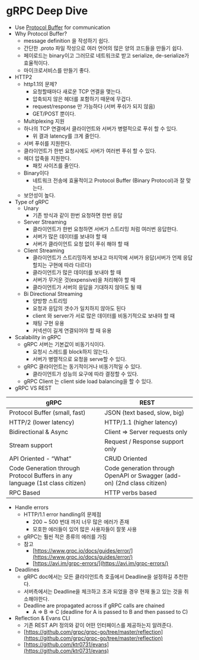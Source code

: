 # gRPC Deep Dive
* Use [Protocol Buffer](https://developers.google.com/protocol-buffers) for communication
* Why Protocol Buffer?
    * message definition 을 작성하기 쉽다.
    * 간단한 .proto 파일 작성으로 여러 언어의 많은 양의 코드들을 만들기 쉽다.
    * 페이로드는 binary이고 그러므로 네트워크로 받고 serialize, de-serialize가 효율적이다.
    * 마이크로서비스를 만들기 좋다.
* HTTP2
    * http1.1의 문제?
        * 요청할때마다 새로운 TCP 연결을 맺는다.
        * 압축되지 않은 헤더를 포함하기 때문에 무겁다.
        * request/response 만 가능하다 (서버 푸쉬가 되지 않음)
        * GET/POST 뿐이다.
    * Multiplexing 지원
    * 하나의 TCP 연결에서 클라이언트와 서버가 병렬적으로 푸쉬 할 수 있다.
        * 위 결과 latency를 크게 줄인다.
    * 서버 푸쉬를 지원한다.
    * 클라이언트가 한번 요청시에도 서버가 여러번 푸쉬 할 수 있다. 
    * 헤더 압축을 지원한다.
        * 패킷 사이즈를 줄인다. 
    * Binary이다
        * 네트워크 전송에 효율적이고 Protocol Buffer (Binary Protocol)과 잘 맞는다.
    * 보안성이 높다.
* Type of gRPC
    * Unary
        * 기존 방식과 같이 한번 요청하면 한번 응답
    * Server Streaming
        * 클라이언트가 한번 요청하면 서버가 스트리밍 처럼 여러번 응답한다.
        * 서버가 많은 데이터를 보내야 할 때
        * 서버가 클라이언트 요청 없이 푸쉬 해야 할 때
    * Client Streaming
        * 클라이언트가 스트리밍하게 보내고 마지막에 서버가 응답(서버가 언제 응답할지는 구현에 따라 다르다)
        * 클라이언트가 많은 데이터를 보내야 할 때
        * 서버가 무거운 것(expensive)을 처리해야 할 때
        * 클라이언트가 서버의 응답을 기대하지 않아도 될 때 
    * Bi Directional Streaming
        * 양방향 스트리밍
        * 요청과 응답의 갯수가 일치하지 않아도 된다
        * client 와  server가 서로 많은 데이터를 비동기적으로 보내야 할 때 
        * 채팅 구현 유용
        * 커넥션이 길게 연결되어야 할 때 유용
* Scalability in gRPC
    * gRPC 서버는 기본값이 비동기식이다.
        * 요청시 스레드를 block하지 않는다.
        * 서버가 병렬적으로 요청을 serve할 수 있다. 
    * gRPC 클라이언트는 동기적이거나 비동기적일 수 있다. 
        * 클라이언트가 성능의 요구에 따라 결정할 수 있다. 
    * gRPC Client 는 client side load balancing을 할 수 있다.
* gRPC VS REST

|gRPC|REST|
|---|---|
|Protocol Buffer (small, fast)|JSON (text based, slow, big)|
|HTTP/2 (lower latency)|HTTP/1.1 (higher latency)|
|Bidirectional & Async|Client => Server requests only|
|Stream support|Request / Response support only|
|API Oriented - “What”|CRUD Oriented|
|Code Generation through Protocol Buffers in any language (1st class citizen)|Code generation through OpenAPI or Swagger (add-on) (2nd class citizen)|
|RPC Based|HTTP verbs based|

* Handle errors
    * HTTP/1.1 error handling의 문제점
        * 200 ~ 500 번대 까지 너무 많은 에러가 존재
        * 모호한 에러들이 있어 많은 사용자들이 잘못 사용
    * gRPC는 훨씬 적은 종류의 에러를 가짐
    * 참고
        * [https://www.grpc.io/docs/guides/error/](https://www.grpc.io/docs/guides/error/)
        * [https://avi.im/grpc-errors/](https://avi.im/grpc-errors/)
* Deadlines
    * gRPC doc에서는 모든 클라이언트측 호출에서 Deadline을 설정하길 추천한다.
    * 서버측에서는 Deadline을 체크하고 초과 되었을 경우 현재 돌고 있는 것을 취소해야한다.
    * Deadline are propagated across if gRPC calls are chained
        * A => B => C (deadline for A is passed to B and then passed to C)
* Reflection & Evans CLI
    * 기존 REST API 정의와 같이 어떤 인터페이스를 제공하는지 알려준다.
    * [https://github.com/grpc/grpc-go/tree/master/reflection](https://github.com/grpc/grpc-go/tree/master/reflection)
    * [https://github.com/ktr0731/evans](https://github.com/ktr0731/evans)
